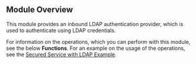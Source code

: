 ## Module Overview

This module provides an inbound LDAP authentication provider, which is used to authenticate using LDAP credentials.

For information on the operations, which you can perform with this module, see the below **Functions**. For an example on the usage of the operations, see the [Secured Service with LDAP Example](https://ballerina.io/swan-lake/learn/by-example/secured-service-with-ldap.html).
